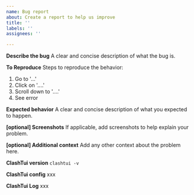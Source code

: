 ```yaml
---
name: Bug report
about: Create a report to help us improve
title: ''
labels: ''
assignees: ''

---
```


**Describe the bug**
A clear and concise description of what the bug is.

**To Reproduce**
Steps to reproduce the behavior:
1. Go to '...'
2. Click on '....'
3. Scroll down to '....'
4. See error

**Expected behavior**
A clear and concise description of what you expected to happen.

**[optional] Screenshots**
If applicable, add screenshots to help explain your problem.

**[optional] Additional context**
Add any other context about the problem here.

**ClashTui version**
`clashtui -v`

**ClashTui config**
xxx

**ClashTui Log**
xxx
